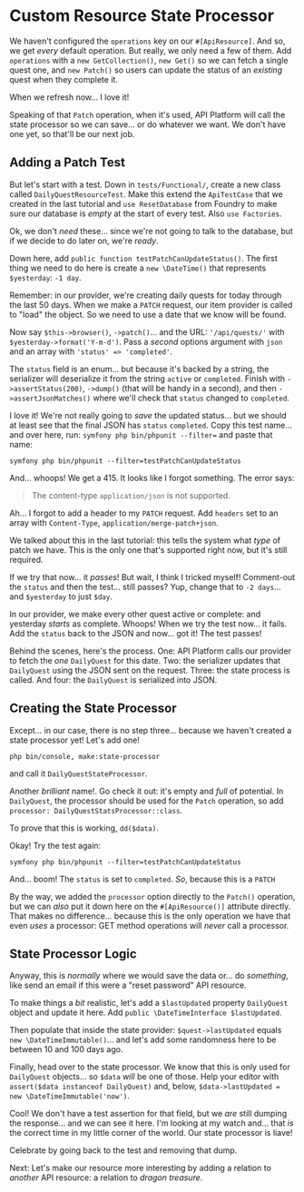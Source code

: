 # Custom Resource State Processor

We haven't configured the `operations` key on our `#[ApiResource]`. And so, we
get *every* default operation. But really, we only need a few of them. Add
`operations` with a `new GetCollection()`, `new Get()` so we can fetch a single
quest one, and `new Patch()` so users can update the status of an *existing* quest
when they complete it.

When we refresh now... I love it!

Speaking of that `Patch` operation, when it's used, API Platform will call the
state processor so we can save... or do whatever we want. We don't have one yet,
so that'll be our next job.

## Adding a Patch Test

But let's start with a test. Down in `tests/Functional/`, create a new class
called `DailyQuestResourceTest`. Make this extend the `ApiTestCase` that we created
in the last tutorial and `use ResetDatabase` from Foundry to make sure our database
is *empty* at the start of every test. Also `use Factories`.

Ok, we don't *need* these... since we're not going to talk to the database, but if
we decide to do later on, we're *ready*.

Down here, add `public function testPatchCanUpdateStatus()`. The first thing we need
to do here is create a `new \DateTime()` that represents `$yesterday`: `-1 day`.

Remember: in our provider, we're creating daily quests for today through the last
50 days. When we make a `PATCH` request, our item provider is called to "load" the
object. So we need to use a date that we know will be found.

Now say `$this->browser()`, `->patch()`... and the URL:
`'/api/quests/'` with `$yesterday->format('Y-m-d')`. Pass a *second* options argument
with `json` and an array with `'status' => 'completed'`.

The `status` field is an enum... but because it's backed by a string, the serializer
will deserialize it from the string `active` or `completed`. Finish with
`->assertStatus(200)`, `->dump()` (that will be handy in a second), and then
`->assertJsonMatches()` where we'll check that `status` changed to `completed`.

I love it! We're not really going to *save* the updated status... but we should at
least see that the final JSON has `status` `completed`. Copy this test name... and
over here, run: `symfony php bin/phpunit --filter=` and paste that name:

```terminal-silent
symfony php bin/phpunit --filter=testPatchCanUpdateStatus
```

And... whoops! We get a 415. It looks like I forgot something. The error says:

> The content-type `application/json` is not supported.

Ah... I forgot to add a header to my `PATCH` request. Add `headers` set to an
array with `Content-Type`, `application/merge-patch+json`.

We talked about this in the last tutorial: this tells the system what *type* of patch
we have. This is the only one that's supported right now, but it's still required.

If we try that now... it *passes*! But wait, I think I tricked myself! Comment-out
the `status` and then the test... still passes? Yup, change that to `-2 days`...
and `$yesterday` to just `$day`.

In our provider, we make every other quest active or complete: and yesterday
*starts* as complete. Whoops! When we try the test now... it fails. Add the
`status` back to the JSON and now... got it! The test passes!

Behind the scenes, here's the process. One: API Platform calls our provider to
fetch the *one* `DailyQuest` for this date. Two: the serializer updates that
`DailyQuest` using the JSON sent on the request. Three: the state process is called.
And four: the `DailyQuest` is serialized into JSON.

## Creating the State Processor

Except... in our case, there is no step three... because we haven't created a
state processor yet! Let's add one!

```terminal
php bin/console, make:state-processor
```

and call it `DailyQuestStateProcessor`.

Another *brilliant* name!. Go check it out: it's empty and *full* of potential.
In `DailyQuest`, the processor should be used for the `Patch` operation, so add
`processor: DailyQuestStatsProcessor::class`.

To prove that this is working, `dd($data)`.

Okay! Try the test again:

```terminal-silent
symfony php bin/phpunit --filter=testPatchCanUpdateStatus
```

And... boom! The `status` is set to `completed`. *So*, because this is a `PATCH`

By the way, we added the `processor` option directly to the `Patch()` operation,
but we can *also* put it down here on the `#[ApiResource()]` attribute directly.
That makes no difference... because this is the only operation we have that even
*uses* a processor: GET method operations will *never* call a processor.

## State Processor Logic

Anyway, this is *normally* where we would save the data or... do *something*,
like send an email if this were a "reset password" API resource.

To make things a *bit* realistic, let's add a `$lastUpdated` property
`DailyQuest` object and update it here. Add
`public \DateTimeInterface $lastUpdated`.

Then populate that inside the state provider:
`$quest->lastUpdated` equals `new \DateTimeImmutable()`... and let's add some
randomness here to be between 10 and 100 days ago.

Finally, head over to the state processor. We know that this
is only used for `DailyQuest` objects... so `$data` *will* be one of those. Help
your editor with `assert($data instanceof DailyQuest)` and, below,
`$data->lastUpdated = new \DateTimeImmutable('now')`.

Cool! We don't have a test assertion for that field, but we *are* still dumping the
response... and we can see it here. I'm looking at my watch and... that *is* the
correct time in my little corner of the world. Our state processor is liave!

Celebrate by going back to the test and removing that dump.

Next: Let's make our resource more interesting by adding a relation to *another* API
resource: a relation to *dragon treasure*.
